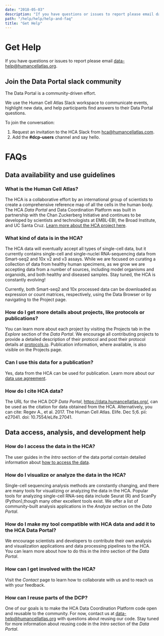 ```yaml
---
date: "2018-05-03"
description: "If you have questions or issues to report please email data-help@humancellatlas.org."
path: "/help/help/help-and-faq"
title: "Get Help"
---
```


# Get Help

If you have questions or issues to report please
email [data-help@humancellatlas.org](mailto:data-help@humancellatlas.org).

## Join the Data Portal slack community

The Data Portal is a community-driven effort.

We use the Human Cell Atlas Slack workspace to communicate events, highlight new data, and help participants find
answers to their Data Portal questions.

To join the conversation:

1. Request an invitation to the HCA Slack from <hca@humancellatlas.com>.
2. Add the  **#dcp-users** channel and say hello.

# FAQs

## Data availability and use guidelines

### What is the Human Cell Atlas?

The HCA is a collaborative effort by an international group of scientists to create a comprehensive reference map of all
the cells in the human body. The HCA *Data Portal* and Data Coordination Platform was built in partnership with the Chan
Zuckerberg Initiative and continues to be developed by scientists and technologists at EMBL-EBI, the Broad Institute,
and UC Santa Cruz. [Learn more about the HCA project here](https://www.humancellatlas.org/).

### What kind of data is in the HCA?

The HCA data will eventually accept all types of single-cell data, but it currently contains single-cell and
single-nuclei RNA-sequencing data from Smart-seq2 and 10x v2 and v3 assays. While we are focused on curating a
collection of data from healthy human specimens, as we grow we are accepting data from a number of sources, including
model organisms and organoids, and both healthy and diseased samples. Stay tuned, the HCA is constantly evolving!

Currently, both Smart-seq2 and 10x processed data can be downloaded as expression or count matrices, respectively, using
the Data Browser or by navigating to the Project page.

### How do I get more details about projects, like protocols or publications?

You can learn more about each project by visiting the Projects tab in the *Explore* section of the *Data Portal*. We
encourage all contributing projects to provide a detailed description of their protocol and post their protocol details
at [protocols.io](https://www.protocols.io/). Publication information, where available, is also visible on the Projects
page.

### Can I use this data for a publication?

Yes, data from the HCA can be used for publication. Learn more about
our [data use agreement](/about/data-use-agreement).

### How do I cite HCA data?

The URL for the HCA DCP *Data Portal*, https://data.humancellatlas.org/, can be used as the citation for data obtained
from the HCA. Alternatively, you can cite: Regev A., et al. 2017. The Human Cell Atlas. Elife. Dec 5;6. pii: e27041.
doi: 10.7554/eLife.27041.

## Data access, analysis, and development help

### How do I access the data in the HCA?

The user guides in the *Intro* section of the data portal contain detailed information
about [how to access the data](/guides).

### How do I visualize or analyze the data in the HCA?

Single-cell sequencing analysis methods are constantly changing, and there are many tools for visualizing or analyzing
the data in the HCA. Popular tools for analyzing single-cell RNA-seq data include Seurat (R) and ScanPy (Python),though
many other excellent tools exist. We offer a list of community-built analysis applications in the *Analyze* section on
the *Data Portal*.

### How do I make my tool compatible with HCA data and add it to the HCA Data Portal?

We encourage scientists and developers to contribute their own analysis and visualization applications and data
processing pipelines to the HCA. You can learn more about how to do this in the *Intro* section of the *Data Portal*.

### How can I get involved with the HCA?

Visit the *Contact* page to learn how to collaborate with us and to reach us with your feedback.

### How can I reuse parts of the DCP?

One of our goals is to make the HCA Data Coordination Platform code open and reusable to the community. For now, contact
us at data-help@humancellatlas.org with questions about reusing our code. Stay tuned for more information about reusing
code in the *Intro* section of the *Data Portal*.

